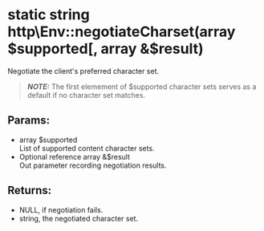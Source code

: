 # static string http\Env::negotiateCharset(array $supported[, array &$result)

Negotiate the client's preferred character set.

> ***NOTE:*** The first elemement of $supported character sets serves as a default if no character set matches.

## Params:

* array $supported  
  List of supported content character sets.
* Optional reference array &$result  
  Out parameter recording negotiation results.
  
## Returns:

* NULL, if negotiation fails.
* string, the negotiated character set.
